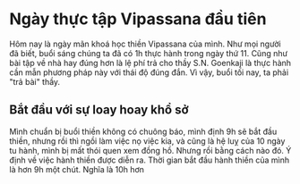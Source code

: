 # Ngày thực tập Vipassana đầu tiên
Hôm nay là ngày mãn khoá học thiền Vipassana của mình. Như mọi người đã biết, buổi sáng chúng ta đã có 1h thực hành trong ngày thứ 11. Cũng như bài tập về nhà hay đúng hơn là lệ phí trả cho thầy S.N. Goenkaji là thực hành cần mẫn phương pháp này với thái độ đúng đắn. Vì vậy, buổi tối nay, ta phải "trả bài" thầy.

## Bắt đầu với sự loay hoay khổ sở
Mình chuẩn bị buổi thiền không có chuông báo, mình định 9h sẽ bắt đầu thiền, nhưng rồi thì ngồi làm việc nọ việc kia, và cũng là hệ luỵ của 10 ngày tu hành, mình bị mất thói quen xem đồng hồ. Nhưng rồi bằng cách nào đó. Ý định về việc hành thiền được diễn ra.
Thời gian bắt đầu hành thiền của mình là hơn 9h một chút. Nghĩa là 10h hơn 